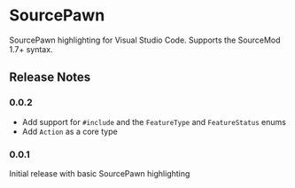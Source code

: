 # SourcePawn

SourcePawn highlighting for Visual Studio Code. Supports the SourceMod 1.7+ syntax.

## Release Notes

### 0.0.2
 - Add support for `#include` and the `FeatureType` and `FeatureStatus` enums
 - Add `Action` as a core type
  
### 0.0.1
Initial release with basic SourcePawn highlighting
